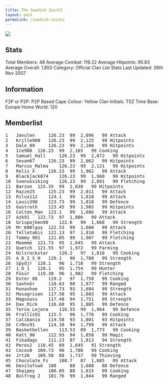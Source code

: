 ```yaml
---
title: The Swedish ZaintZ
layout: post
permalink: /swedish-zaintz
---
```


![](https://i.imgur.com/6CMfYez.jpg)


## Stats

Total Members: 48
Average Combat: 119.22
Average Hitpoints: 95.83
Average Overall: 1,850
Category: Official Clan List
Stats Last Updated: 26th Nov 2007

	
## Information

F2P or P2P: P2P Based
Cape Colour: Yellow
Clan Initials: TSZ
Time Base: Europe
Home World: 120 

## Memberlist
<pre>
1 	Javulen 	126.23 	99 	2,096 	99 Attack	
2 	Krille900 	126.23 	99 	2,125 	99 Hitpoints	
3 	Dale_89 	126.23 	99 	2,100 	99 Hitpoints	
4 	Ice900 	126.23 	99 	2,165 	99 Cooking	
5 	Samuel_Hall 	126.23 	99 	2,072 	99 Hitpoints	
6 	Sevan67 	126.23 	99 	2,062 	99 Hitpoints	
7 	Marcus_Malma 	126.23 	99 	2,121 	99 Hitpoints	
8 	Rolis_X 	126.23 	99 	1,962 	99 Attack	
9 	Blackjack874 	126.23 	99 	1,960 	99 Hitpoints	
10 	Svenskviking 	126.23 	99 	2,091 	99 Fletching	
11 	Barzon 	125.35 	99 	2,038 	99 Hitpoints	
12 	Razze25 	125.23 	99 	2,011 	99 Attack	
13 	Rilux112 	124.1 	99 	1,818 	99 Attack	
14 	Louis390 	123.73 	99 	1,818 	99 Defence	
15 	Gustroth 	123.45 	99 	1,905 	99 Hitpoints	
16 	Colten_Man 	123.1 	99 	1,686 	99 Attack	
17 	Azk91 	122.73 	97 	1,806 	99 Attack	
18 	Grispojken90 	122.6 	99 	1,668 	99 Strength	
19 	Mr_K00lguy 	122.53 	99 	1,600 	99 Attack	
20 	Telletabis 	122.13 	97 	1,810 	99 Fletching	
21 	Tommy_901 	121.85 	99 	1,907 	99 Fletching	
22 	Moomme 	121.73 	95 	1,645 	99 Attack	
23 	Quetch 	121.55 	97 	1,972 	99 Farming	
24 	Nilsrockstar 	120.2 	97 	1,810 	99 Cooking	
25 	A_D_I_S_H 	120.1 	96 	1,788 	99 Strength	
26 	Spydjr 	120.1 	96 	1,718 	99 Strength	
27 	1_O_1 	120.1 	95 	1,754 	99 Hunter	
28 	Fusur 	119.38 	96 	1,902 	99 Fletching	
29 	Exter_88 	119.2 	97 	1,758 	99 Cooking	
30 	Saxhner 	118.63 	98 	1,877 	99 Ranged	
31 	Runashoe 	117.73 	93 	1,684 	99 Strength	
32 	Musagrisen 	117.58 	95 	1,803 	99 Attack	
33 	Magsnuss 	117.48 	94 	1,751 	99 Strength	
34 	Dav_Rick 	116.68 	95 	1,805 	99 Defence	
35 	Terva_Lejona 	116.55 	99 	1,964 	99 Defence	
36 	Frallis92 	115.5 	96 	1,776 	99 Cooking	
37 	Calibanio 	114.58 	93 	1,801 	93 Hitpoints	
38 	Cr0nc91 	114.38 	94 	1,799 	99 Attack	
39 	Basketbollen 	113.53 	89 	1,773 	99 Cooking	
40 	Katt_90 	112.93 	94 	1,858 	99 Magic	
41 	Fikadags 	111.23 	87 	1,813 	94 Strength	
42 	Peres2 	110.45 	89 	1,645 	91 Strength	
43 	Cocos0 	109.73 	90 	1,780 	99 Cooking	
44 	Jrt26 	109.58 	88 	1,737 	99 Thieving	
45 	Chocolate_Fs 	108.7 	87 	1,605 	89 Attack	
46 	Devilofswe 	108 	88 	1,688 	88 Defence	
47 	Shaipey 	106.05 	88 	1,615 	99 Cooking	
48 	Bulfrog_2 	101.76 	99 	1,844 	99 Ranged
</pre>

